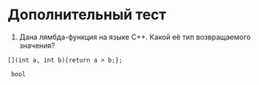 # Дополнительный тест

1) Дана лямбда-функция на языке С++. Какой её тип возвращаемого значения?
```
[](int a, int b){return a > b;};
```
<code> bool </code>
